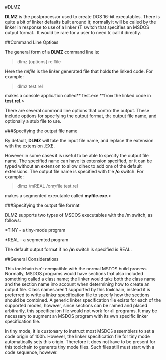


#DLMZ

 
 **DLMZ** is the postprocessor used to create DOS 16-bit executables.  There is quite a bit of linker defaults built around it; normally it will be called by the linker in response to use of a linker **/T** switch that specifies an MSDOS output format..  It would be rare for a user to need to call it directly.


##Command Line Options
 

 The general form of a **DLMZ** command line is:
 
> dlmz \[options\] relffile
 
 Here the  _relfile_ is the linker generated file that  holds the linked code.  For example:
 
> dlmz test.rel
 
 makes a console application called** test.exe **from the linked code in **test.rel**.> 
 
 There are several command line options that control the output.  These include options for specifying the output format, the output file name, and optionally a stub file to use.


###Specifying the output file name
 

 
 By default, **DLMZ** will take the input file name, and replace the extension with the extension .EXE.
 
 However in some cases it is useful to be able to specify the output file name.  The specified name can have its extension specified, or it can be typed without an extension to allow dlhex to add one of the default extensions.  The output file name is specified with the **/o** switch. For example:
> 
> dlmz /mREAL /omyfile test.rel
 
 makes a segmented executable called **myfile.exe**.>


###Specifying the output file format

 DLMZ supports two types of MSDOS executables with the /m switch, as follows:
 
*TINY - a tiny-mode program
   
*REAL - a segmented program
   
  The default output format if no **/m** switch is specified is REAL.


##General Considerations

 This toolchain isn't compatible with the normal MSDOS build process.  Normally, MSDOS programs would have sections that also included something called a class name;  the linker would take both the class name and the section name into account when determining how to create an output file.  Class names aren't supported by this toolchain, instead it is preferred to write a linker specification file to specify how the sections should be combined.  A generic linker specification file exists for each of the supported modes, however, since sections can be named and placed arbitrarily, this specification file would not work for all programs.  It may be necessary to augment an MSDOS program with its own specific linker specification file.  
 
 In tiny mode, it is customary to instruct most MSDOS assemblers to set a code origin of 100h.  However, the linker specification file for tiny mode automatically sets this origin.  Therefore it does not have to be present for this toolchain to generate tiny mode files.  Such files still must start with a code sequence, however.
 
 